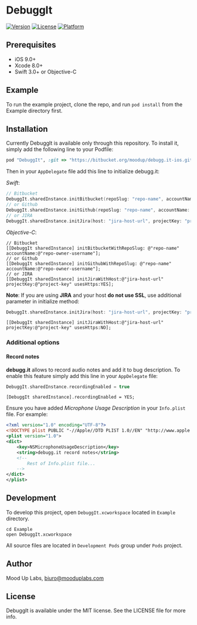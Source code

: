 # DebuggIt

[![Version](https://img.shields.io/cocoapods/v/DebuggIt.svg?style=flat)](http://cocoapods.org/pods/DebuggIt)
[![License](https://img.shields.io/cocoapods/l/DebuggIt.svg?style=flat)](http://cocoapods.org/pods/DebuggIt)
[![Platform](https://img.shields.io/cocoapods/p/DebuggIt.svg?style=flat)](http://cocoapods.org/pods/DebuggIt)

## Prerequisites

- iOS 9.0+
- Xcode 8.0+
- Swift 3.0+ or Objective-C

## Example

To run the example project, clone the repo, and run `pod install` from the Example directory first.

## Installation

Currently DebuggIt is available only through this repository. To install
it, simply add the following line to your Podfile:

```ruby
pod "DebuggIt", :git => "https://bitbucket.org/moodup/debugg.it-ios.git"
```

Then in your `AppDelegate` file add this line to initialize debugg.it:

*Swift*:

```swift
// Bitbucket
DebuggIt.sharedInstance.initBitbucket(repoSlug: "repo-name", accountName: "repo-owner-username")
// or Github
DebuggIt.sharedInstance.initGithub(repoSlug: "repo-name", accountName: "repo-owner-username")
// or JIRA
DebuggIt.sharedInstance.initJira(host: "jira-host-url", projectKey: "project-key")
```

*Objective-C*:

```objc
// Bitbucket
[[DebuggIt sharedInstance] initBitbucketWithRepoSlug: @"repo-name" accountName:@"repo-owner-username"];
// or Github
[[DebuggIt sharedInstance] initGithubWithRepoSlug: @"repo-name" accountName:@"repo-owner-username"];
// or JIRA
[[DebuggIt sharedInstance] initJiraWithHost:@"jira-host-url" projectKey:@"project-key" usesHttps:YES];
```

**Note**: If you are using **JIRA** and your host **do not use SSL**, use additional parameter in initialize method:

```swift
DebuggIt.sharedInstance.initJira(host: "jira-host-url", projectKey: "project-key", usesHttps: false)
```

```objc
[[DebuggIt sharedInstance] initJiraWithHost:@"jira-host-url" projectKey:@"project-key" usesHttps:NO];
``` 

### Additional options

#### Record notes

**debugg.it** allows to record audio notes and add it to bug description. To enable this feature simply add this line in your `AppDelegate` file:

```swift
DebuggIt.sharedInstance.recordingEnabled = true
```

```objc
[DebuggIt sharedInstance].recordingEnabled = YES;
```

Ensure you have added _Microphone Usage Description_ in your `Info.plist` file. For example:
```xml
<?xml version="1.0" encoding="UTF-8"?>
<!DOCTYPE plist PUBLIC "-//Apple//DTD PLIST 1.0//EN" "http://www.apple.com/DTDs/PropertyList-1.0.dtd">
<plist version="1.0">
<dict>
	<key>NSMicrophoneUsageDescription</key>
	<string>debugg.it record notes</string>
	<!-- 
		Rest of Info.plist file... 
	-->
</dict>
</plist>
```

## Development

To develop this project, open `DebuggIt.xcworkspace` located in `Example` directory.

```shell
cd Example
open DebuggIt.xcworkspace
```

All source files are located in `Development Pods` group under `Pods` project.

## Author

Mood Up Labs, biuro@mooduplabs.com

## License

DebuggIt is available under the MIT license. See the LICENSE file for more info.

